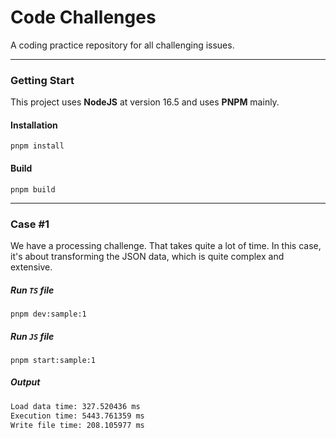 # Code Challenges
A coding practice repository for all challenging issues.

---
### Getting Start
This project uses **NodeJS** at version 16.5 and uses **PNPM** mainly.

#### Installation
`pnpm install`

#### Build
`pnpm build`

---

### Case #1

We have a processing challenge. That takes quite a lot of time. In this case, it's about transforming the JSON data, which is quite complex and extensive.

##### Run `TS` file
`pnpm dev:sample:1`

##### Run `JS` file
`pnpm start:sample:1`

##### Output

```sh
Load data time: 327.520436 ms
Execution time: 5443.761359 ms
Write file time: 208.105977 ms
```



